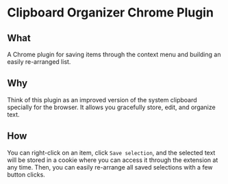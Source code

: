# Clipboard Organizer Chrome Plugin

## What

A Chrome plugin for saving items through the context menu and building an easily re-arranged list.

## Why

Think of this plugin as an improved version of the system clipboard specially for the browser. It allows you gracefully store, edit, and organize text.

## How

You can right-click on an item, click `Save selection`, and the selected text will be stored in a cookie where you can access it through the extension at any time. Then, you can easily re-arrange all saved selections with a few button clicks.